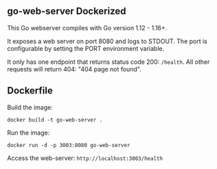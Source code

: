 ## go-web-server Dockerized
This Go webserver compiles with Go version 1.12 - 1.16+.

It exposes a web server on port 8080 and logs to STDOUT.  The port is configurable by setting the PORT environment variable.  

It only has one endpoint that returns status code 200: `/health`. All other requests will return 404: "404 page not found".  

## Dockerfile
Build the image: 
```
docker build -t go-web-server .
```

Run the image:
```
docker run -d -p 3003:8080 go-web-server
```

Access the web-server: `http://localhost:3003/health`